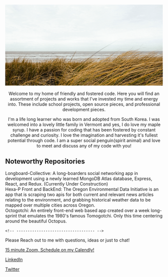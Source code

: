 <div align="center">
    <img src="./assets/beach.gif">
</div>


<p align="center">
    Welcome to my home of friendly and fostered code. Here you will find an assortment of projects and works that I've invested my time and energy into. These include school projects, open source pieces, and professional development pieces. 
</p>



<p align="center">
    I'm a life long learner who was born and adopted from South Korea. I was welcomed into a lovely little family in Vermont and yes, I do love my maple syrup. I have a passion for coding that has been fostered by constant challenge and curiosity. I love the imagination and harvesting it's fullest potential through code. I am a super social penguin(spirit animal) and love to meet and discuss any of my code with you! 
</p>

<h2>
    Noteworthy Repositories 
</h2>


<div>
    Longboard-Collective: A long-boarders social networking app in development using a newly learned MongoDB Atlas database, Express, React, and Redux. (Currently Under Construction)
</div>


<div>
    Hexa-P Front and BackEnd: The Oregon Environmental Data Initiative is an app that is scraping two apis for both current and relevant news articles relating to the environment, and grabbing historical weather data to be mapped over multiple cities across Oregon.
</div>

<div>
    Octogotchi: An entirely front-end web based app created over a week long-sprint that emulates the 1980's famous Tomogotchi. Only this time centering around the beautiful Octopus. 
</div>


    <!-- ----------------------------------- -->

<p>    
Please Reach out to me with questions, ideas or just to chat! 
    <p>
        <a href="https://calendly.com/richard-and-rhino/15min"> 15 minute Zoom, Schedule on my Calendly! 
        </a> 
    </p>
    <p>
        <a href="https://www.linkedin.com/in/richard-hillman/">LinkedIn</a>
    </p>
    <p>
        <a href="https://twitter.com/RichardAndRhino">Twitter</a>
    </p>
</p>

